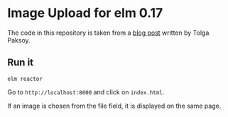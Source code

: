 # Image Upload for elm 0.17

The code in this repository is taken from a [blog post](https://www.paramander.com/blog/using-ports-to-deal-with-files-in-elm-0-17) written by Tolga Paksoy.

## Run it

    elm reactor
    
Go to `http://localhost:8000` and click on `index.html`.

If an image is chosen from the file field, it is displayed on the same page.
